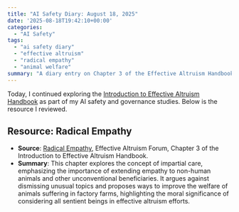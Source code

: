 ```yaml
---
title: "AI Safety Diary: August 18, 2025"
date: '2025-08-18T19:42:10+00:00'
categories:
  - "AI Safety"
tags:
  - "ai safety diary"
  - "effective altruism"
  - "radical empathy"
  - "animal welfare"
summary: "A diary entry on Chapter 3 of the Effective Altruism Handbook, 'Radical Empathy', which explores impartial care and extending empathy to non-human animals."
---
```


Today, I continued exploring the [Introduction to Effective Altruism Handbook](https://forum.effectivealtruism.org/handbook) as part of my AI safety and governance studies. Below is the resource I reviewed.

## Resource: Radical Empathy

- **Source**: [Radical Empathy](https://forum.effectivealtruism.org/s/QMrYGgBvg64JhcQrS), Effective Altruism Forum, Chapter 3 of the Introduction to Effective Altruism Handbook.
- **Summary**: This chapter explores the concept of impartial care, emphasizing the importance of extending empathy to non-human animals and other unconventional beneficiaries. It argues against dismissing unusual topics and proposes ways to improve the welfare of animals suffering in factory farms, highlighting the moral significance of considering all sentient beings in effective altruism efforts.